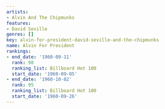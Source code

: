 ```yaml
---
artists:
- Alvin And The Chipmunks
features:
- David Seville
genres: []
key: alvin-for-president-david-seville-and-the-chipmunks
name: Alvin For President
rankings:
- end_date: '1960-09-11'
  rank: 98
  ranking_list: Billboard Hot 100
  start_date: '1960-09-05'
- end_date: '1960-10-02'
  rank: 95
  ranking_list: Billboard Hot 100
  start_date: '1960-09-26'
---
```


